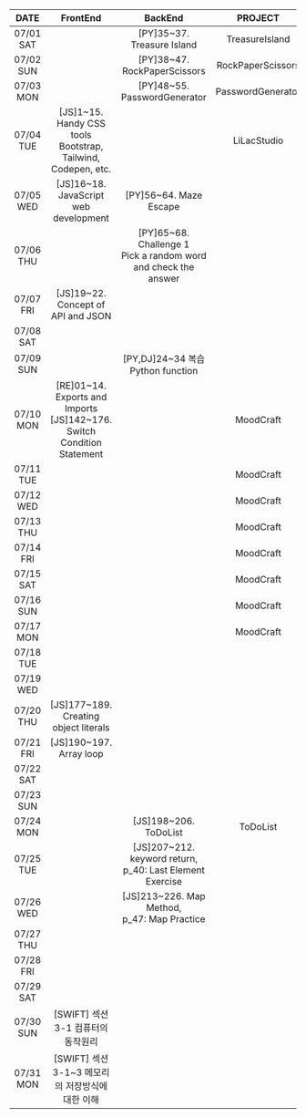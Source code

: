 |     DATE      |                                  FrontEnd                                  |                               BackEnd                               |      PROJECT      |
| :-----------: | :------------------------------------------------------------------------: | :-----------------------------------------------------------------: | :---------------: |
| 07/01<br/>SAT |                                                                            |                     [PY]35~37. Treasure Island                      |  TreasureIsland   |
| 07/02<br/>SUN |                                                                            |                    [PY]38~47. RockPaperScissors                     | RockPaperScissors |
| 07/03<br/>MON |                                                                            |                    [PY]48~55. PasswordGenerator                     | PasswordGenerator |
| 07/04<br/>TUE |      [JS]1~15. Handy CSS tools<br/>Bootstrap, Tailwind, Codepen, etc.      |                                                                     |    LiLacStudio    |
| 07/05<br/>WED |                   [JS]16~18. JavaScript web development                    |                       [PY]56~64. Maze Escape                        |                   |
| 07/06<br/>THU |                                                                            | [PY]65~68. Challenge 1 <br/>Pick a random word and check the answer |                   |
| 07/07<br/>FRI |                     [JS]19~22. Concept of API and JSON                     |                                                                     |                   |
| 07/08<br/>SAT |                                                                            |                                                                     |                   |
| 07/09<br/>SUN |                                                                            |                  [PY,DJ]24~34 복습 Python function                  |                   |
| 07/10<br/>MON | [RE]01~14. Exports and Imports<br/>[JS]142~176. Switch Condition Statement |                                                                     |     MoodCraft     |
| 07/11<br/>TUE |                                                                            |                                                                     |     MoodCraft     |
| 07/12<br/>WED |                                                                            |                                                                     |     MoodCraft     |
| 07/13<br/>THU |                                                                            |                                                                     |     MoodCraft     |
| 07/14<br/>FRI |                                                                            |                                                                     |     MoodCraft     |
| 07/15<br/>SAT |                                                                            |                                                                     |     MoodCraft     |
| 07/16<br/>SUN |                                                                            |                                                                     |     MoodCraft     |
| 07/17<br/>MON |                                                                            |                                                                     |     MoodCraft     |
| 07/18<br/>TUE |                                                                            |                                                                     |                   |
| 07/19<br/>WED |                                                                            |                                                                     |                   |
| 07/20<br/>THU |                   [JS]177~189. Creating object literals                    |                                                                     |                   |
| 07/21<br/>FRI |                          [JS]190~197. Array loop                           |                                                                     |                   |
| 07/22<br/>SAT |                                                                            |                                                                     |                   |
| 07/23<br/>SUN |                                                                            |                                                                     |                   |
| 07/24<br/>MON |                                                                            |                        [JS]198~206. ToDoList                        |     ToDoList      |
| 07/25<br/>TUE |                                                                            |    [JS]207~212. keyword return,<br/>p_40: Last Element Exercise     |                   |
| 07/26<br/>WED |                                                                            |           [JS]213~226. Map Method,<br/>p_47: Map Practice           |                   |
| 07/27<br/>THU |                                                                            |                                                                     |                   |
| 07/28<br/>FRI |                                                                            |                                                                     |                   |
| 07/29<br/>SAT |                                                                            |                                                                     |                   |
| 07/30<br/>SUN |                     [SWIFT] 섹션3-1 컴퓨터의 동작원리                      |                                                                     |                   |
| 07/31<br/>MON |              [SWIFT] 섹션3-1~3 메모리의 저장방식에 대한 이해               |                                                                     |                   |
